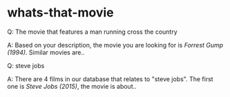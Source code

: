 # whats-that-movie

Q: The movie that features a man running cross the country

A: Based on your description, the movie you are looking for is _Forrest Gump (1994)_. Similar movies are..

Q: steve jobs

A: There are 4 films in our database that relates to "steve jobs". The first one is _Steve Jobs (2015)_, the movie is about..


